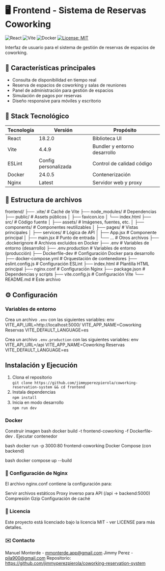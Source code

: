 # 🖥️ Frontend - Sistema de Reservas Coworking

![React](https://img.shields.io/badge/React-18.2.0-blue)
![Vite](https://img.shields.io/badge/Vite-4.4.9-yellow)
![Docker](https://img.shields.io/badge/Docker-24.0.5-2496ED)
[![License: MIT](https://img.shields.io/badge/License-MIT-yellow.svg)](https://opensource.org/licenses/MIT)

Interfaz de usuario para el sistema de gestión de reservas de espacios de coworking.

## 🚀 Características principales
- Consulta de disponibilidad en tiempo real
- Reserva de espacios de coworking y salas de reuniones
- Panel de administración para gestión de espacios
- Simulación de pagos por reservas
- Diseño responsive para móviles y escritorio

## 🧩 Stack Tecnológico
| Tecnología | Versión              | Propósito |
|------------|----------------------|-----------|
| React      | 18.2.0               | Biblioteca UI |
| Vite       | 4.4.9                | Bundler y entorno desarrollo |
| ESLint     | Config personalizada | Control de calidad código |
| Docker     | 24.0.5               | Contenerización |
| Nginx      | Latest               | Servidor web y proxy |

## 📂 Estructura de archivos
frontend/
├── .vite/ # Caché de Vite
├── node_modules/ # Dependencias
├── public/ # Assets públicos
│ ├── favicon.ico
│ └── index.html
├── src/ # Código fuente
│ ├── assets/ # Imágenes, fuentes, etc.
│ ├── components/ # Componentes reutilizables
│ ├── pages/ # Vistas principales
│ ├── services/ # Lógica de API
│ ├── App.jsx # Componente principal
│ ├── main.jsx # Punto de entrada
│ └── ... # Otros archivos
├── .dockerignore # Archivos excluidos en Docker
├── .env # Variables de entorno (desarrollo)
├── .env.production # Variables de entorno (producción)
├── Dockerfile-dev # Configuración Docker para desarrollo
├── docker-compose.yml # Orquestación de contenedores
├── eslint.config.js # Configuración ESLint
├── index.html # Plantilla HTML principal
├── nginx.conf # Configuración Nginx
├── package.json # Dependencias y scripts
├── vite.config.js # Configuración Vite
└── README.md # Este archivo


## ⚙️ Configuración

### Variables de entorno
Crea un archivo `.env` con las siguientes variables:
env
VITE_API_URL=http://localhost:5000/
VITE_APP_NAME=Coworking Reservas
VITE_DEFAULT_LANGUAGE=es

Crea un archivo `.env.production` con las siguientes variables:
env
VITE_API_URL=/api
VITE_APP_NAME=Coworking Reservas
VITE_DEFAULT_LANGUAGE=es

##  Instalación y Ejecución
1. Clona el repositorio  
   `git clone https://github.com/jimmyperezpierola/coworking-reservation-system && cd frontend`  
2. Instala dependencias  
   `npm install`  
3. Inicia en modo desarrollo  
   `npm run dev`  

### Docker
Construir imagen
bash
docker build -t frontend-coworking -f Dockerfile-dev .
Ejecutar contenedor

bash
docker run -p 3000:80 frontend-coworking
Docker Compose (con backend)

bash
docker compose up --build

### 🔧 Configuración de Nginx
El archivo nginx.conf contiene la configuración para:

Servir archivos estáticos
Proxy inverso para API (/api → backend:5000)
Compresión Gzip
Configuración de caché

### 📄 Licencia
Este proyecto está licenciado bajo la licencia MIT - ver LICENSE para más detalles.

### ✉️ Contacto
Manuel Monterde - mmonterde.app@gmail.com
Jimmy Perez - pila900@gmail.com
Repositorio: https://github.com/jimmyperezpierola/coworking-reservation-system
